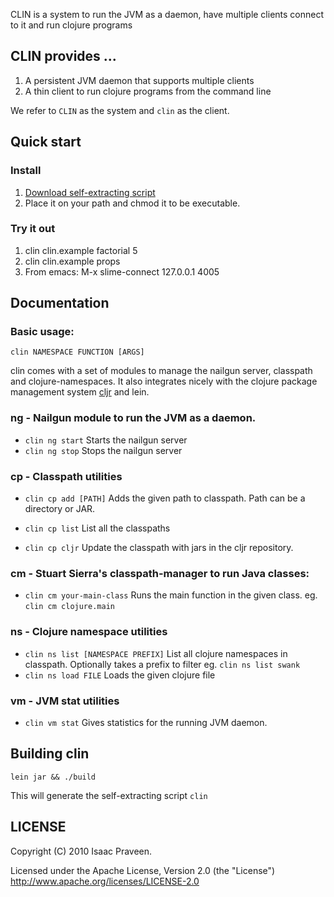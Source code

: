 

CLIN is a system to run the JVM as a daemon, have multiple clients
connect to it and run clojure programs

## CLIN provides ...
 
1. A persistent JVM daemon that supports multiple clients
2. A thin client to run clojure programs from the command line

We refer to `CLIN` as the system and `clin` as the client.

## Quick start

### Install
1. [Download self-extracting script](http://github.com/downloads/icylisper/clin/clin)
2. Place it on your path and chmod it to be executable.

### Try it out
1. clin clin.example factorial 5
2. clin clin.example props
3. From emacs: M-x slime-connect 127.0.0.1 4005

## Documentation 

### Basic usage:
    clin NAMESPACE FUNCTION [ARGS]

clin comes with a set of modules to manage the nailgun server, 
classpath and  clojure-namespaces. It also integrates nicely with
the clojure package management system [cljr](http://github.com/liebke/cljr) and lein.

### ng - Nailgun module to run the JVM as a daemon. 

* `clin ng start` Starts the nailgun server 
* `clin ng stop`  Stops the nailgun server

### cp - Classpath utilities

* `clin cp add [PATH]` Adds the given path to classpath. Path can be a directory or JAR.

* `clin cp list` List all the classpaths
* `clin cp cljr` Update the classpath with jars in the cljr repository.

### cm - Stuart Sierra's classpath-manager to run Java classes:

* `clin cm your-main-class` Runs the main function in the given class. eg. `clin cm clojure.main` 

### ns - Clojure namespace utilities

* `clin ns list [NAMESPACE PREFIX]` List all clojure namespaces in classpath. Optionally takes a prefix to filter eg. `clin ns list swank`
* `clin ns load FILE` Loads the given clojure file

### vm - JVM stat utilities

* `clin vm stat` Gives statistics for the running JVM daemon.

## Building clin
    
    lein jar && ./build
    
This will generate the self-extracting script `clin`

## LICENSE

Copyright (C) 2010 Isaac Praveen.

Licensed under the Apache License, Version 2.0 (the "License")
http://www.apache.org/licenses/LICENSE-2.0
